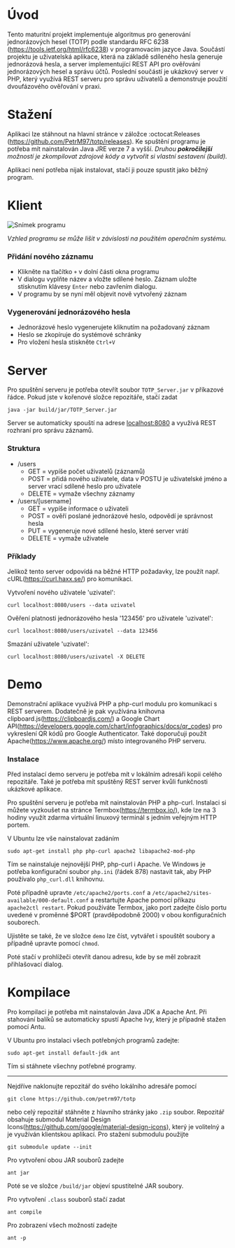 # Úvod

Tento maturitní projekt implementuje algoritmus pro generování jednorázových hesel (TOTP) podle standardu RFC 6238 (https://tools.ietf.org/html/rfc6238) v programovacím jazyce Java. Součástí projektu je uživatelská aplikace, která na základě sdíleného hesla generuje jednorázová hesla, a server implementující REST API pro ověřování jednorázových hesel a správu účtů. Poslední součástí je ukázkový server v PHP, který využívá REST serveru pro správu uživatelů a demonstruje použití dvoufázového ověřování v praxi.

# Stažení

Aplikaci lze stáhnout na hlavní stránce v záložce :octocat:Releases (https://github.com/PetrM97/totp/releases). Ke spuštění programu je potřeba mít nainstalován Java JRE verze 7 a vyšší. *Druhou __pokročilejší__ možností je zkompilovat zdrojové kódy a vytvořit si vlastní sestavení (build).* 

Aplikaci není potřeba nijak instalovat, stačí ji pouze spustit jako běžný program.


# Klient

![Snímek programu](https://petrm97.github.com/totp/img/screen.png)

*Vzhled programu se může lišit v závislosti na použitém operačním systému.*

### Přidání nového záznamu

* Klikněte na tlačítko `+` v dolní části okna programu
* V dialogu vyplňte název a vložte sdílené heslo. Záznam uložte stisknutím klávesy `Enter` nebo zavřením dialogu.
* V programu by se nyní měl objevit nově vytvořený záznam

### Vygenerování jednorázového hesla

* Jednorázové heslo vygenerujete kliknutím na požadovaný záznam
* Heslo se zkopíruje do systémové schránky
* Pro vložení hesla stiskněte `Ctrl+V`

# Server

Pro spuštění serveru je potřeba otevřít soubor `TOTP_Server.jar` v příkazové řádce. 
Pokud jste v kořenové složce repozitáře, stačí zadat 
```
java -jar build/jar/TOTP_Server.jar
```
Server se automaticky spouští na adrese [localhost:8080](http://localhost:8080) a využívá REST rozhraní pro správu záznamů.

### Struktura
- /users
  - GET = vypíše počet uživatelů (záznamů)
  - POST = přidá nového uživatele, data v POSTU je uživatelské jméno a server vrací sdílené heslo pro uživatele
  - DELETE = vymaže všechny záznamy
- /users/[username]
  - GET = vypíše informace o uživateli
  - POST = ověří poslané jednorázové heslo, odpovědí je správnost hesla
  - PUT = vygeneruje nové sdílené heslo, které server vrátí
  - DELETE = vymaže uživatele

### Příklady
Jelikož tento server odpovídá na běžné HTTP požadavky, lze použít např. cURL(https://curl.haxx.se/) pro komunikaci.

Vytvoření nového uživatele 'uzivatel': 
```
curl localhost:8080/users --data uzivatel
```

Ověření platnosti jednorázového hesla '123456' pro uživatele 'uzivatel': 
```
curl localhost:8080/users/uzivatel --data 123456
```

Smazání uživatele 'uzivatel':
```
curl localhost:8080/users/uzivatel -X DELETE
```


# Demo

Demonstrační aplikace využívá PHP a php-curl modulu pro komunikaci s REST serverem. Dodatečně je pak využívána knihovna clipboard.js(https://clipboardjs.com/) a Google Chart API(https://developers.google.com/chart/infographics/docs/qr_codes) pro vykreslení QR kódů pro Google Authenticator. Také doporučuji použít Apache(https://www.apache.org/) místo integrovaného PHP serveru.

### Instalace
Před instalací demo serveru je potřeba mít v lokálním adresáři kopii celého repozitáře. Také je potřeba mít spuštěný REST server kvůli funkčnosti ukázkové aplikace.

Pro spuštění serveru je potřeba mít nainstalován PHP a php-curl. Instalaci si můžete vyzkoušet na stránce Termbox(https://termbox.io/), kde lze na 3 hodiny využít zdarma virtuální linuxový terminál s jedním veřejným HTTP portem. 

V Ubuntu lze vše nainstalovat zadáním 
```
sudo apt-get install php php-curl apache2 libapache2-mod-php
```
Tím se nainstaluje nejnovější PHP, php-curl i Apache.
Ve Windows je potřeba konfigurační soubor `php.ini` (řádek 878) nastavit tak, aby PHP používalo `php_curl.dll` knihovnu.

Poté případně upravte `/etc/apache2/ports.conf` a `/etc/apache2/sites-available/000-default.conf` a restartujte Apache pomocí příkazu `apache2ctl restart`. Pokud používáte Termbox, jako port zadejte číslo portu uvedené v proměnné $PORT (pravděpodobně 2000) v obou konfiguračních souborech.

Ujistěte se také, že ve složce `demo` lze číst, vytvářet i spouštět soubory a případně upravte pomocí `chmod`.

Poté stačí v prohlížeči otevřít danou adresu, kde by se měl zobrazit přihlašovací dialog.


# Kompilace

Pro kompilaci je potřeba mít nainstalován Java JDK a Apache Ant. 
Při stahování balíků se automaticky spustí Apache Ivy, který je případně stažen pomocí Antu. 

V Ubuntu pro instalaci všech potřebných programů zadejte:
```
sudo apt-get install default-jdk ant
```
Tím si stáhnete všechny potřebné programy.

***

Nejdříve naklonujte repozitář do svého lokálního adresáře pomocí 
```
git clone https://github.com/petrm97/totp
``` 
nebo celý repozitář stáhněte z hlavního stránky jako `.zip` soubor.
Repozitář obsahuje submodul Material Design Icons(https://github.com/google/material-design-icons), který je volitelný a je využíván klientskou aplikací.
Pro stažení submodulu použijte
```
git submodule update --init
```

Pro vytvoření obou JAR souborů zadejte
```
ant jar
```

Poté se ve složce `/build/jar` objeví spustitelné JAR soubory.

Pro vytvoření `.class` souborů stačí zadat
```
ant compile
```

Pro zobrazení všech možností zadejte
```
ant -p
```
